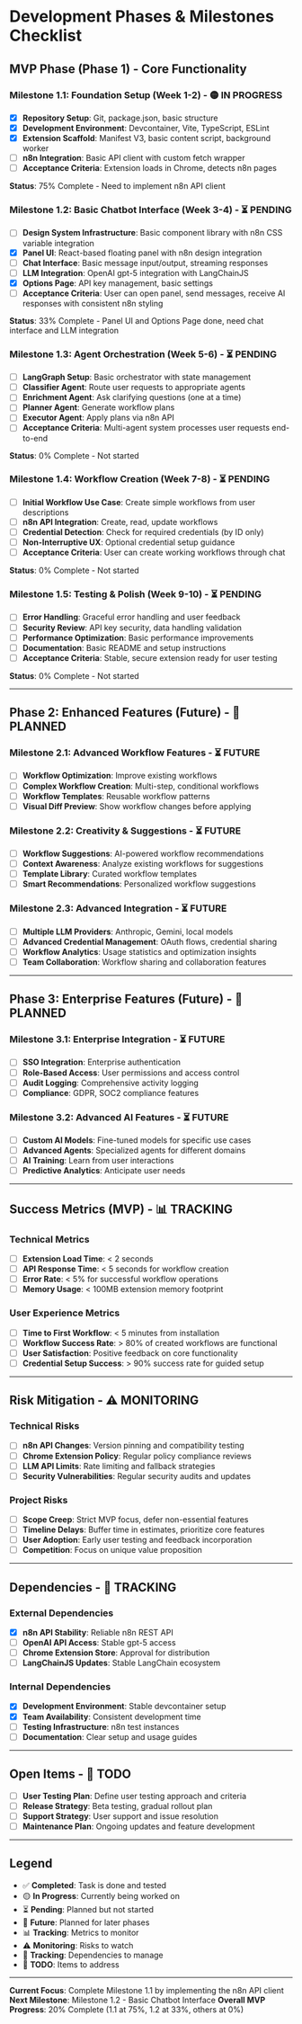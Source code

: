 # Development Phases & Milestones Checklist

## MVP Phase (Phase 1) - Core Functionality

### Milestone 1.1: Foundation Setup (Week 1-2) - 🟡 IN PROGRESS
- [x] **Repository Setup**: Git, package.json, basic structure
- [x] **Development Environment**: Devcontainer, Vite, TypeScript, ESLint
- [x] **Extension Scaffold**: Manifest V3, basic content script, background worker
- [ ] **n8n Integration**: Basic API client with custom fetch wrapper
- [ ] **Acceptance Criteria**: Extension loads in Chrome, detects n8n pages

**Status**: 75% Complete - Need to implement n8n API client

### Milestone 1.2: Basic Chatbot Interface (Week 3-4) - ⏳ PENDING
- [ ] **Design System Infrastructure**: Basic component library with n8n CSS variable integration
- [x] **Panel UI**: React-based floating panel with n8n design integration
- [ ] **Chat Interface**: Basic message input/output, streaming responses
- [ ] **LLM Integration**: OpenAI gpt-5 integration with LangChainJS
- [x] **Options Page**: API key management, basic settings
- [ ] **Acceptance Criteria**: User can open panel, send messages, receive AI responses with consistent n8n styling

**Status**: 33% Complete - Panel UI and Options Page done, need chat interface and LLM integration

### Milestone 1.3: Agent Orchestration (Week 5-6) - ⏳ PENDING
- [ ] **LangGraph Setup**: Basic orchestrator with state management
- [ ] **Classifier Agent**: Route user requests to appropriate agents
- [ ] **Enrichment Agent**: Ask clarifying questions (one at a time)
- [ ] **Planner Agent**: Generate workflow plans
- [ ] **Executor Agent**: Apply plans via n8n API
- [ ] **Acceptance Criteria**: Multi-agent system processes user requests end-to-end

**Status**: 0% Complete - Not started

### Milestone 1.4: Workflow Creation (Week 7-8) - ⏳ PENDING
- [ ] **Initial Workflow Use Case**: Create simple workflows from user descriptions
- [ ] **n8n API Integration**: Create, read, update workflows
- [ ] **Credential Detection**: Check for required credentials (by ID only)
- [ ] **Non-Interruptive UX**: Optional credential setup guidance
- [ ] **Acceptance Criteria**: User can create working workflows through chat

**Status**: 0% Complete - Not started

### Milestone 1.5: Testing & Polish (Week 9-10) - ⏳ PENDING
- [ ] **Error Handling**: Graceful error handling and user feedback
- [ ] **Security Review**: API key security, data handling validation
- [ ] **Performance Optimization**: Basic performance improvements
- [ ] **Documentation**: Basic README and setup instructions
- [ ] **Acceptance Criteria**: Stable, secure extension ready for user testing

**Status**: 0% Complete - Not started

---

## Phase 2: Enhanced Features (Future) - 🔮 PLANNED

### Milestone 2.1: Advanced Workflow Features - ⏳ FUTURE
- [ ] **Workflow Optimization**: Improve existing workflows
- [ ] **Complex Workflow Creation**: Multi-step, conditional workflows
- [ ] **Workflow Templates**: Reusable workflow patterns
- [ ] **Visual Diff Preview**: Show workflow changes before applying

### Milestone 2.2: Creativity & Suggestions - ⏳ FUTURE
- [ ] **Workflow Suggestions**: AI-powered workflow recommendations
- [ ] **Context Awareness**: Analyze existing workflows for suggestions
- [ ] **Template Library**: Curated workflow templates
- [ ] **Smart Recommendations**: Personalized workflow suggestions

### Milestone 2.3: Advanced Integration - ⏳ FUTURE
- [ ] **Multiple LLM Providers**: Anthropic, Gemini, local models
- [ ] **Advanced Credential Management**: OAuth flows, credential sharing
- [ ] **Workflow Analytics**: Usage statistics and optimization insights
- [ ] **Team Collaboration**: Workflow sharing and collaboration features

---

## Phase 3: Enterprise Features (Future) - 🔮 PLANNED

### Milestone 3.1: Enterprise Integration - ⏳ FUTURE
- [ ] **SSO Integration**: Enterprise authentication
- [ ] **Role-Based Access**: User permissions and access control
- [ ] **Audit Logging**: Comprehensive activity logging
- [ ] **Compliance**: GDPR, SOC2 compliance features

### Milestone 3.2: Advanced AI Features - ⏳ FUTURE
- [ ] **Custom AI Models**: Fine-tuned models for specific use cases
- [ ] **Advanced Agents**: Specialized agents for different domains
- [ ] **AI Training**: Learn from user interactions
- [ ] **Predictive Analytics**: Anticipate user needs

---

## Success Metrics (MVP) - 📊 TRACKING

### Technical Metrics
- [ ] **Extension Load Time**: < 2 seconds
- [ ] **API Response Time**: < 5 seconds for workflow creation
- [ ] **Error Rate**: < 5% for successful workflow operations
- [ ] **Memory Usage**: < 100MB extension memory footprint

### User Experience Metrics
- [ ] **Time to First Workflow**: < 5 minutes from installation
- [ ] **Workflow Success Rate**: > 80% of created workflows are functional
- [ ] **User Satisfaction**: Positive feedback on core functionality
- [ ] **Credential Setup Success**: > 90% success rate for guided setup

---

## Risk Mitigation - ⚠️ MONITORING

### Technical Risks
- [ ] **n8n API Changes**: Version pinning and compatibility testing
- [ ] **Chrome Extension Policy**: Regular policy compliance reviews
- [ ] **LLM API Limits**: Rate limiting and fallback strategies
- [ ] **Security Vulnerabilities**: Regular security audits and updates

### Project Risks
- [ ] **Scope Creep**: Strict MVP focus, defer non-essential features
- [ ] **Timeline Delays**: Buffer time in estimates, prioritize core features
- [ ] **User Adoption**: Early user testing and feedback incorporation
- [ ] **Competition**: Focus on unique value proposition

---

## Dependencies - 🔗 TRACKING

### External Dependencies
- [x] **n8n API Stability**: Reliable n8n REST API
- [ ] **OpenAI API Access**: Stable gpt-5 access
- [ ] **Chrome Extension Store**: Approval for distribution
- [ ] **LangChainJS Updates**: Stable LangChain ecosystem

### Internal Dependencies
- [x] **Development Environment**: Stable devcontainer setup
- [x] **Team Availability**: Consistent development time
- [ ] **Testing Infrastructure**: n8n test instances
- [ ] **Documentation**: Clear setup and usage guides

---

## Open Items - 📝 TODO
- [ ] **User Testing Plan**: Define user testing approach and criteria
- [ ] **Release Strategy**: Beta testing, gradual rollout plan
- [ ] **Support Strategy**: User support and issue resolution
- [ ] **Maintenance Plan**: Ongoing updates and feature development

---

## Legend
- ✅ **Completed**: Task is done and tested
- 🟡 **In Progress**: Currently being worked on
- ⏳ **Pending**: Planned but not started
- 🔮 **Future**: Planned for later phases
- 📊 **Tracking**: Metrics to monitor
- ⚠️ **Monitoring**: Risks to watch
- 🔗 **Tracking**: Dependencies to manage
- 📝 **TODO**: Items to address

---

**Current Focus**: Complete Milestone 1.1 by implementing the n8n API client
**Next Milestone**: Milestone 1.2 - Basic Chatbot Interface
**Overall MVP Progress**: 20% Complete (1.1 at 75%, 1.2 at 33%, others at 0%)